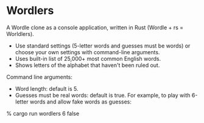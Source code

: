 # Wordlers
A Wordle clone as a console application, written in Rust (Wordle + rs = Worldlers).

- Use standard settings (5-letter words and guesses must be words) or choose your own settings with command-line arguments.
- Uses built-in list of 25,000+ most common English words.
- Shows letters of the alphabet that haven't been ruled out.

Command line arguments:
- Word length: default is 5.
- Guesses must be real words: default is true.
For example, to play with 6-letter words and allow fake words as guesses:

% cargo run wordlers 6 false

